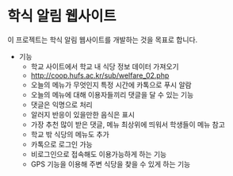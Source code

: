 # 학식 알림 웹사이트
이 프로젝트는 학식 알림 웹사이트를 개발하는 것을 목표로 합니다.

* 기능
	- 학교 사이트에서 학교 내 식당 정보 데이터 가져오기
    - http://coop.hufs.ac.kr/sub/welfare_02.php 
	- 오늘의 메뉴가 무엇인지 특정 시간에 카톡으로 푸시 알람
	- 오늘의 메뉴에 대해 이용자들끼리 댓글을 달 수 있는 기능
	- 댓글은 익명으로 처리
	- 알러지 반응이 있을만한 음식은 표시
	- 가장 추천 많이 받은 댓글, 메뉴 최상위에 띄워서 학생들이 메뉴 참고
	- 학교 밖 식당의 메뉴도 추가
	- 카톡으로 로그인 가능 
	- 비로그인으로 접속해도 이용가능하게 하는 기능
	- GPS 기능을 이용해 주변 식당을 찾을 수 있게 하는 기능
